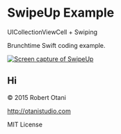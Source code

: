 # SwipeUp Example

UICollectionViewCell + Swiping

Brunchtime Swift coding example.


[![Screen capture of SwipeUp](http://img.youtube.com/vi/SAVG_brtbIc/0.jpg)](https://youtu.be/SAVG_brtbIc)

## Hi

© 2015 Robert Otani

<http://otanistudio.com>

MIT License